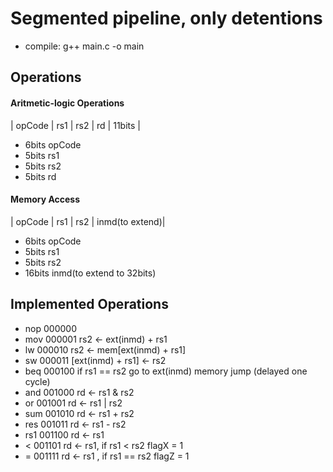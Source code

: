 # Segmented pipeline, only detentions

  - compile: g++ main.c -o main

## Operations

#### Aritmetic-logic Operations
 | opCode | rs1 | rs2 | rd | 11bits |

  - 6bits opCode
  - 5bits rs1
  - 5bits rs2
  - 5bits rd

#### Memory Access
  | opCode | rs1 | rs2 | inmd(to extend)|

  - 6bits opCode
  - 5bits rs1
  - 5bits rs2
  - 16bits inmd(to extend to 32bits)

## Implemented Operations

  - nop 000000
  - mov 000001  rs2 <- ext(inmd) + rs1
  - lw  000010  rs2 <- mem[ext(inmd) + rs1]
  - sw  000011  [ext(inmd) + rs1] <- rs2
  - beq 000100  if rs1 == rs2 go to ext(inmd) memory jump (delayed one cycle)
  - and 001000  rd <- rs1 & rs2
  - or  001001  rd <- rs1 | rs2
  - sum 001010  rd <- rs1 + rs2
  - res 001011  rd <- rs1 - rs2
  - rs1 001100  rd <- rs1
  - <   001101  rd <- rs1, if rs1 < rs2 flagX = 1
  - =   001111  rd <- rs1 , if rs1 == rs2 flagZ = 1
